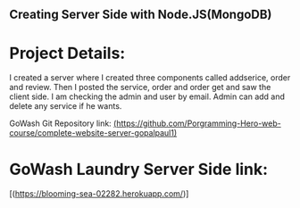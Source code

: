 ## Creating Server Side with Node.JS(MongoDB)


# Project Details:
 
I created a server where I created three components called addserice, order and review. Then I posted the service, order and order get and saw the client side. I am checking the admin and user by email. Admin can add and delete any service if he wants.


GoWash Git Repository link: [(https://github.com/Porgramming-Hero-web-course/complete-website-server-gopalpaul1)](https://github.com/Porgramming-Hero-web-course/complete-website-server-gopalpaul1)


# GoWash Laundry Server Side link: 
[(https://blooming-sea-02282.herokuapp.com/)]


